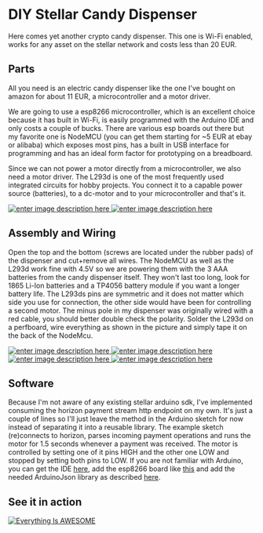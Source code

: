 # DIY Stellar Candy Dispenser

Here comes yet another crypto candy dispenser. This one is Wi-Fi enabled, works for any asset on the stellar network and costs less than 20 EUR.

## Parts
All you need is an electric candy dispenser like the one I've bought on amazon for about 11 EUR, a microcontroller and a motor driver.

We are going to use a esp8266 microcontroller, which is an excellent choice because it has built in Wi-Fi, is easily programmed with the Arduino IDE and only costs a couple of bucks. There are various esp boards out there but my favorite one is NodeMCU (you can get them starting for ~5 EUR at ebay or alibaba) which exposes most pins, has a built in USB interface for programming and has an ideal form factor for prototyping on a breadboard. 

Since we can not power a motor directly from a microcontroller, we also need a motor driver. The L293d is one of the most frequently used integrated circuits for hobby projects. You connect it to a capable power source (batteries), to a dc-motor and to your microcontroller and that's it.

[![enter image description here](https://raw.githubusercontent.com/wiki/sui77/stellar-candyman/img/candy01t.jpg)
](https://raw.githubusercontent.com/wiki/sui77/stellar-candyman/img/candy01.jpg)
[![enter image description here](https://raw.githubusercontent.com/wiki/sui77/stellar-candyman/img/candy02t.jpg)
](https://raw.githubusercontent.com/wiki/sui77/stellar-candyman/img/candy02.jpg)

## Assembly and Wiring
Open the top and the bottom (screws are located under the rubber pads) of the dispenser and cut+remove all wires. The NodeMCU as well as the L293d work fine with 4.5V so we are powering them with the 3 AAA batteries from the candy dispenser itself. They won't last too long, look for 1865 Li-Ion batteries and a TP4056 battery module if you want a longer battery life. The L293ds pins are symmetric and it does not matter which side you use for connection, the other side would have been for controlling a second motor. The minus pole in my dispenser was originally wired with a red cable, you should better double check the polarity. Solder the L293d on a perfboard, wire everything as shown in the picture and simply tape it on the back of the NodeMcu.

[![enter image description here](https://raw.githubusercontent.com/wiki/sui77/stellar-candyman/img/candyCircuitt.png)
](https://raw.githubusercontent.com/wiki/sui77/stellar-candyman/img/candyCircuit.png)
[![enter image description here](https://raw.githubusercontent.com/wiki/sui77/stellar-candyman/img/candy03t.jpg)
](https://raw.githubusercontent.com/wiki/sui77/stellar-candyman/img/candy03.jpg)
[![enter image description here](https://raw.githubusercontent.com/wiki/sui77/stellar-candyman/img/candy04t.jpg)
](https://raw.githubusercontent.com/wiki/sui77/stellar-candyman/img/candy04.jpg)
[![enter image description here](https://raw.githubusercontent.com/wiki/sui77/stellar-candyman/img/candy05t.jpg)
](https://raw.githubusercontent.com/wiki/sui77/stellar-candyman/img/candy05.jpg)


## Software
Because I'm not aware of any existing stellar arduino sdk, I've implemented consuming the horizon payment stream http endpoint on my own. It's just a couple of lines so I'll just leave the method in the Arduino sketch for now instead of separating it into a reusable library. The example sketch (re)connects to horizon, parses incoming payment operations and runs the motor for 1.5 seconds whenever a payment was received. The motor is controlled by setting one of it pins HIGH and the other one LOW and stopped by setting both pins to LOW. If you are not familiar with Arduino, you can get the IDE [here](http://arduino.com), add the esp8266 board like [this](https://www.instructables.com/id/Quick-Start-to-Nodemcu-ESP8266-on-Arduino-IDE/) and add the needed ArduinoJson library as described [here](https://www.arduino.cc/en/guide/libraries#toc3).

## See it in action
[![Everything Is AWESOME](https://raw.githubusercontent.com/wiki/sui77/stellar-candyman/img/youtube.jpg)](https://www.youtube.com/watch?v=3D9xDwbBz4U "Everything Is AWESOME")
